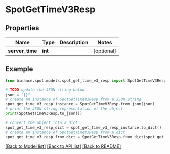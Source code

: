 # SpotGetTimeV3Resp


## Properties

Name | Type | Description | Notes
------------ | ------------- | ------------- | -------------
**server_time** | **int** |  | [optional] 

## Example

```python
from binance.spot.models.spot_get_time_v3_resp import SpotGetTimeV3Resp

# TODO update the JSON string below
json = "{}"
# create an instance of SpotGetTimeV3Resp from a JSON string
spot_get_time_v3_resp_instance = SpotGetTimeV3Resp.from_json(json)
# print the JSON string representation of the object
print(SpotGetTimeV3Resp.to_json())

# convert the object into a dict
spot_get_time_v3_resp_dict = spot_get_time_v3_resp_instance.to_dict()
# create an instance of SpotGetTimeV3Resp from a dict
spot_get_time_v3_resp_from_dict = SpotGetTimeV3Resp.from_dict(spot_get_time_v3_resp_dict)
```
[[Back to Model list]](../README.md#documentation-for-models) [[Back to API list]](../README.md#documentation-for-api-endpoints) [[Back to README]](../README.md)


